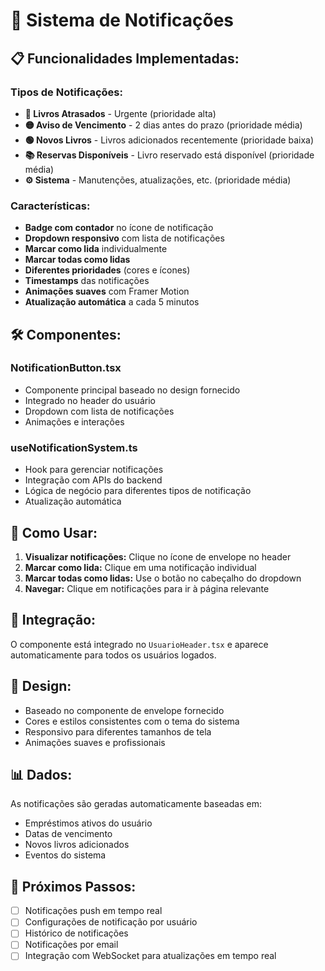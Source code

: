 # 🔔 Sistema de Notificações

## 📋 **Funcionalidades Implementadas:**

### **Tipos de Notificações:**
- **🔴 Livros Atrasados** - Urgente (prioridade alta)
- **🟡 Aviso de Vencimento** - 2 dias antes do prazo (prioridade média)
- **🟢 Novos Livros** - Livros adicionados recentemente (prioridade baixa)
- **📚 Reservas Disponíveis** - Livro reservado está disponível (prioridade média)
- **⚙️ Sistema** - Manutenções, atualizações, etc. (prioridade média)

### **Características:**
- **Badge com contador** no ícone de notificação
- **Dropdown responsivo** com lista de notificações
- **Marcar como lida** individualmente
- **Marcar todas como lidas**
- **Diferentes prioridades** (cores e ícones)
- **Timestamps** das notificações
- **Animações suaves** com Framer Motion
- **Atualização automática** a cada 5 minutos

## 🛠️ **Componentes:**

### **NotificationButton.tsx**
- Componente principal baseado no design fornecido
- Integrado no header do usuário
- Dropdown com lista de notificações
- Animações e interações

### **useNotificationSystem.ts**
- Hook para gerenciar notificações
- Integração com APIs do backend
- Lógica de negócio para diferentes tipos de notificação
- Atualização automática

## 📱 **Como Usar:**

1. **Visualizar notificações:** Clique no ícone de envelope no header
2. **Marcar como lida:** Clique em uma notificação individual
3. **Marcar todas como lidas:** Use o botão no cabeçalho do dropdown
4. **Navegar:** Clique em notificações para ir à página relevante

## 🔧 **Integração:**

O componente está integrado no `UsuarioHeader.tsx` e aparece automaticamente para todos os usuários logados.

## 🎨 **Design:**

- Baseado no componente de envelope fornecido
- Cores e estilos consistentes com o tema do sistema
- Responsivo para diferentes tamanhos de tela
- Animações suaves e profissionais

## 📊 **Dados:**

As notificações são geradas automaticamente baseadas em:
- Empréstimos ativos do usuário
- Datas de vencimento
- Novos livros adicionados
- Eventos do sistema

## 🚀 **Próximos Passos:**

- [ ] Notificações push em tempo real
- [ ] Configurações de notificação por usuário
- [ ] Histórico de notificações
- [ ] Notificações por email
- [ ] Integração com WebSocket para atualizações em tempo real
